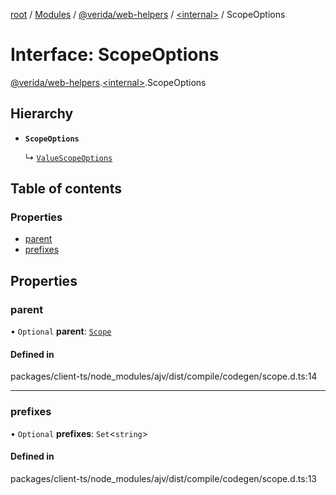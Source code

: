 [root](../README.md) / [Modules](../modules.md) / [@verida/web-helpers](../modules/verida_web_helpers.md) / [<internal\>](../modules/verida_web_helpers._internal_.md) / ScopeOptions

# Interface: ScopeOptions

[@verida/web-helpers](../modules/verida_web_helpers.md).[<internal\>](../modules/verida_web_helpers._internal_.md).ScopeOptions

## Hierarchy

- **`ScopeOptions`**

  ↳ [`ValueScopeOptions`](verida_web_helpers._internal_.ValueScopeOptions.md)

## Table of contents

### Properties

- [parent](verida_web_helpers._internal_.ScopeOptions.md#parent)
- [prefixes](verida_web_helpers._internal_.ScopeOptions.md#prefixes)

## Properties

### parent

• `Optional` **parent**: [`Scope`](../classes/verida_web_helpers._internal_.Scope.md)

#### Defined in

packages/client-ts/node_modules/ajv/dist/compile/codegen/scope.d.ts:14

___

### prefixes

• `Optional` **prefixes**: `Set`<`string`\>

#### Defined in

packages/client-ts/node_modules/ajv/dist/compile/codegen/scope.d.ts:13
